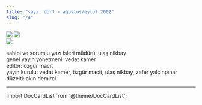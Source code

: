 ```yaml
---
title: "sayı: dört - ağustos/eylül 2002"
slug: "/4"
---
```


![](/img/4_kapak.jpg)
![](/img/4_kapak_2.jpg)  
![](/img/4_kapak_3.jpg)


sahibi ve sorumlu yazı işleri müdürü: ulaş nikbay  
genel yayın yönetmeni: vedat kamer  
editör: özgür macit  
yayın kurulu: vedat kamer, özgür macit, ulaş nikbay, zafer yalçınpınar  
düzelti: akın demirci  

---
import DocCardList from '@theme/DocCardList';

<DocCardList />